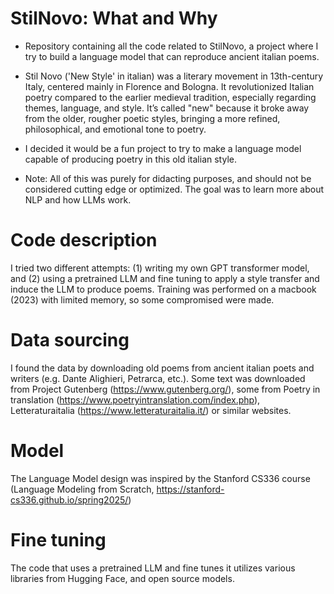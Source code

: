 # StilNovo: What and Why
- Repository containing all the code related to StilNovo, a project where I try to build a language model that can reproduce ancient italian poems.

- Stil Novo ('New Style' in italian) was a literary movement in 13th-century Italy, centered mainly in Florence and Bologna.
It revolutionized Italian poetry compared to the earlier medieval tradition, especially regarding themes, language, and style.
It’s called "new" because it broke away from the older, rougher poetic styles, bringing a more refined, philosophical, and emotional tone to poetry.
- I decided it would be a fun project to try to make a language model capable of producing poetry in this old italian style.
- Note: All of this was purely for didacting purposes, and should not be considered cutting edge or optimized. The goal was to learn more about NLP and how LLMs work.

# Code description
I tried two different attempts: (1) writing my own GPT transformer model, and (2) using a pretrained LLM and fine tuning to apply a style transfer and induce the LLM to produce poems. Training was performed on a macbook (2023) with limited memory, so some compromised were made.


# Data sourcing
I found the data by downloading old poems from ancient italian poets and writers (e.g. Dante Alighieri, Petrarca, etc.). Some text was downloaded from Project Gutenberg (https://www.gutenberg.org/), some from Poetry in translation (https://www.poetryintranslation.com/index.php), Letteraturaitalia (https://www.letteraturaitalia.it/) or similar websites.

# Model
The Language Model design was inspired by the Stanford CS336 course (Language Modeling from Scratch, https://stanford-cs336.github.io/spring2025/)

# Fine tuning
The code that uses a pretrained LLM and fine tunes it utilizes various libraries from Hugging Face, and open source models.
